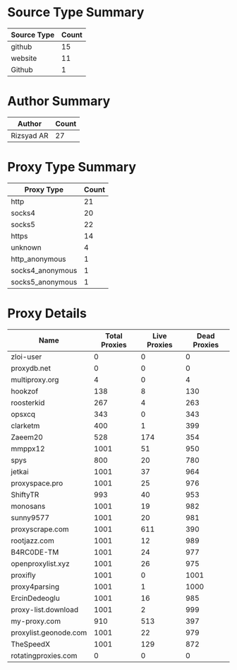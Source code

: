 # Source Type Summary

| Source Type | Count |
|-------------|-------|
| github | 15 |
| website | 11 |
| Github | 1 |


# Author Summary

| Author | Count |
|--------|-------|
| Rizsyad AR | 27 |


# Proxy Type Summary

| Proxy Type | Count |
|------------|-------|
| http | 21 |
| socks4 | 20 |
| socks5 | 22 |
| https | 14 |
| unknown | 4 |
| http_anonymous | 1 |
| socks4_anonymous | 1 |
| socks5_anonymous | 1 |


# Proxy Details

| Name | Total Proxies | Live Proxies | Dead Proxies |
|------|---------------|--------------|---------------|
| zloi-user | 0 | 0 | 0 |
| proxydb.net | 0 | 0 | 0 |
| multiproxy.org | 4 | 0 | 4 |
| hookzof | 138 | 8 | 130 |
| roosterkid | 267 | 4 | 263 |
| opsxcq | 343 | 0 | 343 |
| clarketm | 400 | 1 | 399 |
| Zaeem20 | 528 | 174 | 354 |
| mmppx12 | 1001 | 51 | 950 |
| spys | 800 | 20 | 780 |
| jetkai | 1001 | 37 | 964 |
| proxyspace.pro | 1001 | 25 | 976 |
| ShiftyTR | 993 | 40 | 953 |
| monosans | 1001 | 19 | 982 |
| sunny9577 | 1001 | 20 | 981 |
| proxyscrape.com | 1001 | 611 | 390 |
| rootjazz.com | 1001 | 12 | 989 |
| B4RC0DE-TM | 1001 | 24 | 977 |
| openproxylist.xyz | 1001 | 26 | 975 |
| proxifly | 1001 | 0 | 1001 |
| proxy4parsing | 1001 | 1 | 1000 |
| ErcinDedeoglu | 1001 | 16 | 985 |
| proxy-list.download | 1001 | 2 | 999 |
| my-proxy.com | 910 | 513 | 397 |
| proxylist.geonode.com | 1001 | 22 | 979 |
| TheSpeedX | 1001 | 129 | 872 |
| rotatingproxies.com | 0 | 0 | 0 |

